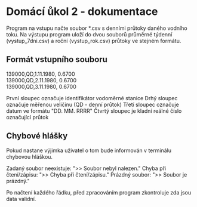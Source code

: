 # Domácí ůkol 2 - dokumentace
Program na vstupu načte soubor *.csv s denními průtoky daného vodního toku. Na výstupu program uloží do dvou souborů průměrné týdenní (vystup_7dni.csv) a roční (vystup_rok.csv) průtoky ve stejném formátu.
## Formát vstupního souboru
139000,QD,1.11.1980,    0.6700<br/>
139000,QD,2.11.1980,    0.6700<br/>
139000,QD,3.11.1980,    0.6700<br/>

První sloupec označuje identifikátor vodoměrné stanice
Drhý sloupec označuje měřenou veličinu (QD - denní průtok)
Třetí sloupec označuje datum ve formátu "DD. MM. RRRR"
Čtvrtý sloupec je kladní reálné číslo označující průtok
## Chybové hlášky
Pokud nastane výjimka uživatel o tom bude informován v terminálu chybovou hláškou.

Zadaný soubor neexistuje:             ">> Soubor nebyl nalezen."
Chyba při čtení/zápisu:               ">> Chyba při čtení/zápisu." 
Prázdný soubor:                       ">> Soubor je prázdný."

Po načtení každého řádku, před zpracováním program zkontroluje zda jsou data validní.
